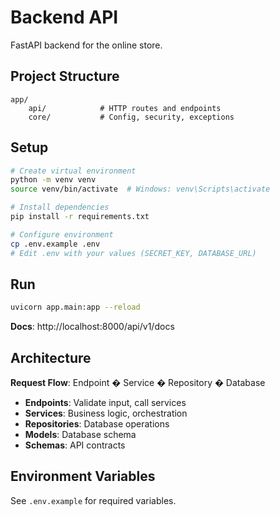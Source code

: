 # Backend API

FastAPI backend for the online store.

## Project Structure

```
app/
    api/            # HTTP routes and endpoints
    core/           # Config, security, exceptions
```

## Setup

```bash
# Create virtual environment
python -m venv venv
source venv/bin/activate  # Windows: venv\Scripts\activate

# Install dependencies
pip install -r requirements.txt

# Configure environment
cp .env.example .env
# Edit .env with your values (SECRET_KEY, DATABASE_URL)

```

## Run

```bash
uvicorn app.main:app --reload
```

**Docs**: http://localhost:8000/api/v1/docs

## Architecture

**Request Flow**: Endpoint � Service � Repository � Database

- **Endpoints**: Validate input, call services
- **Services**: Business logic, orchestration
- **Repositories**: Database operations
- **Models**: Database schema
- **Schemas**: API contracts

## Environment Variables

See `.env.example` for required variables.
